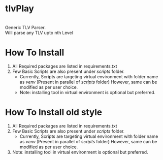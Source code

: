 # tlvPlay

<BR>Generic TLV Parser.
<BR>Will parse any TLV upto nth Level

# How To Install

1. All Required packages are listed in requirements.txt
1. Few Basic Scripts are also present under <i>scripts</i> folder.
   - Currently, Scripts are targeting virtual environment with folder name as <i>venv</i> (Present in parallel of <i>scripts</i> folder)
           However, same can be modified as per user choice.
   - Note: installing tool in virtual environment is optional but preferred.

# How To Install old style
<ol>
<li>All Required packages are listed in requirements.txt
<li>Few Basic Scripts are also present under <i>scripts</i> folder.
<ul>
<li>Currently, Scripts are targeting virtual environment with folder name as <i>venv</i> (Present in parallel of <i>scripts</i> folder)
        However, same can be modified as per user choice.
</ul>
<li>Note: installing tool in virtual environment is optional but preferred.
</ol>
